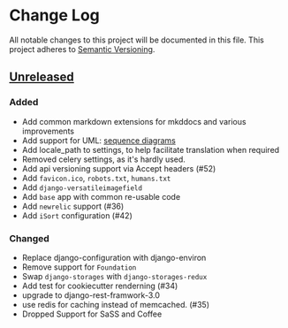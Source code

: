 # Change Log
All notable changes to this project will be documented in this file.
This project adheres to [Semantic Versioning](http://semver.org/).

## [Unreleased][unreleased]
### Added
- Add common markdown extensions for mkddocs and various improvements
- Add support for UML: [sequence diagrams](http://en.wikipedia.org/wiki/Sequence_diagram)
- Add locale_path to settings, to help facilitate translation when required
- Removed celery settings, as it's hardly used.
- Add api versioning support via Accept headers (#52)
- Add `favicon.ico`, `robots.txt`, `humans.txt`
- Add `django-versatileimagefield`
- Add `base` app with common re-usable code
- Add `newrelic` support (#36)
- Add `iSort` configuration (#42)

### Changed
- Replace django-configuration with django-environ
- Remove support for `Foundation`
- Swap `django-storages` with `django-storages-redux`
- Add test for cookiecutter renderning (#34)
- upgrade to django-rest-framwork-3.0
- use redis for caching instead of memcached. (#35)
- Dropped Support for SaSS and Coffee

[unreleased]: https://github.com/Fueled/cookiecutter-django/compare/v0.0.1...HEAD
